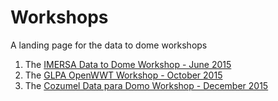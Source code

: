 # Workshops
A landing page for the data to dome workshops

1.  The [IMERSA Data to Dome Workshop - June 2015](https://github.com/IPSScienceVisualization/python-tutorials/blob/master/WorkshopInstructions.md)
2.  The [GLPA OpenWWT Workshop - October 2015](https://github.com/IPSScienceVisualization/Workshops/blob/master/GLPAworkshop.md)
3.  The [Cozumel Data para Domo Workshop - December 2015](https://github.com/IPSScienceVisualization/Workshops/blob/master/Cozumel2015.md)

